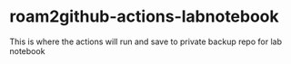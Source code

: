 # roam2github-actions-labnotebook
This is where the actions will run and save to private backup repo for lab notebook 

